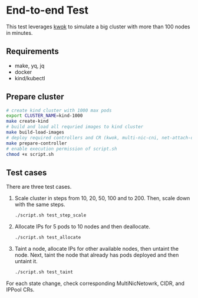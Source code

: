 # End-to-end Test

This test leverages [kwok](https://github.com/kubernetes-sigs/kwok) to simulate a big cluster with more than 100 nodes in minutes.


## Requirements
- make, yq, jq
- docker
- kind/kubectl

## Prepare cluster
```bash
# create kind cluster with 1000 max pods
export CLUSTER_NAME=kind-1000
make create-kind
# build and load all requried images to kind cluster
make build-load-images
# deploy required controllers and CR (kwok, multi-nic-cni, net-attach-def CR)
make prepare-controller
# enable execution permission of script.sh
chmod +x script.sh
```

## Test cases

There are three test cases.
1. Scale cluster in steps from 10, 20, 50, 100 and to 200. Then, scale down with the same steps.
    ```bash
    ./script.sh test_step_scale
    ```
2. Allocate IPs for 5 pods to 10 nodes and then deallocate.
    ```bash
    ./script.sh test_allocate
    ```
3. Taint a node, allocate IPs for other available nodes, then untaint the node. Next, taint the node that already has pods deployed and then untaint it. 
    ```bash
    ./script.sh test_taint
    ```

For each state change, check corresponding MultiNicNetowrk, CIDR, and IPPool CRs.